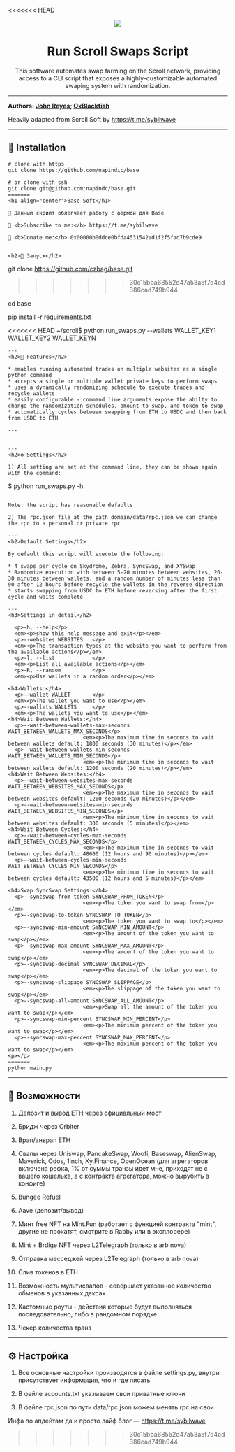 <<<<<<< HEAD
<div align="center">
  <img src="https://i.imgur.com/Vaah2gJ.png"  />
  <h1>Run Scroll Swaps Script</h1>
  <p>This software automates swap farming on the Scroll network, providing access to a CLI script that exposes a highly-customizable automated swaping system with randomization.</p>
</div>

---

<b>Authors: <a href="https://github.com/jareyes409">John Reyes</a>; <a href="https://github.com/0xBlackfish">OxBlackfish</a></b>

Heavily adapted from Scroll Soft by https://t.me/sybilwave

---
<h2>🚀 Installation</h2>

```
# clone with https
git clone https://github.com/napindic/base

# or clone with ssh
git clone git@github.com:napindc/base.git
=======
<h1 align="center">Base Soft</h1>

📍 Данный скрипт облегчает работу с фермой для Base

🔔 <b>Subscribe to me:</b> https://t.me/sybilwave

🤑 <b>Donate me:</b> 0x00000b0ddce0bfda4531542ad1f2f5fad7b9cde9

---
<h2>🚀 Запуск</h2>

```
git clone https://github.com/czbag/base.git
>>>>>>> 30c15bba68552d47a53a5f7d4cd386cad749b944

cd base

pip install -r requirements.txt

<<<<<<< HEAD
~/scroll$ python run_swaps.py --wallets WALLET_KEY1 WALLET_KEY2 WALLET_KEYN
```
---
<h2>🚨 Features</h2>

* emables running automated trades on multiple websites as a single python command
* accepts a single or multiple wallet private keys to perform swaps
* uses a dynamically randomizing schedule to execute trades and recycle wallets
* easily configurable - command line arguments expose the abilty to change the randomization schedules, amount to swap, and token to swap
* automatically cycles between swapping from ETH to USDC and then back from USDC to ETH

---


---
<h2>⚙️ Settings</h2>

1) All setting are set at the command line, they can be shown again with the command:
```
$ python run_swaps.py -h
```

Note: the script has reasonable defaults

2) The rpc.json file at the path domain/data/rpc.json we can change the rpc to a personal or private rpc

---
<h2>Default Settings</h2>

By default this script will execute the following:

* 4 swaps per cycle on Skydrome, Zebra, SyncSwap, and XYSwap
* Randomize execution with between 5-20 minutes between websites, 20-30 minutes between wallets, and a random number of minutes less than 90 after 12 hours before recycle the wallets in the reverse direction
* starts swapping from USDC to ETH before reversing after the first cycle and waits complete

---
<h3>Settings in detail</h2>

  <p>-h, --help</p>            
  <em><p>show this help message and exit</p></em>
  <p>--websites WEBSITES   </p>
  <em><p>The transaction types at the website you want to perform from the available actions</p></em>
  <p>-l, --list            </p>
  <em><p>List all available actions</p></em>
  <p>-R, --random          </p>
  <em><p>Use wallets in a random order</p></em>

<h4>Wallets:</h4>
  <p>--wallet WALLET       </p>
  <em><p>The wallet you want to use</p></em>
  <p>--wallets WALLETS     </p>
  <em><p>The wallets you want to use</p></em>
<h4>Wait Between Wallets:</h4>
  <p>--wait-between-wallets-max-seconds WAIT_BETWEEN_WALLETS_MAX_SECONDS</p>
                        <em><p>The maximum time in seconds to wait between wallets default: 1800 seconds (30 minutes)</p></em>
  <p>--wait-between-wallets-min-seconds WAIT_BETWEEN_WALLETS_MIN_SECONDS</p>
                        <em><p>The minimum time in seconds to wait between wallets default: 1200 seconds (20 minutes)</p></em>
<h4>Wait Between Websites:</h4>
  <p>--wait-between-websites-max-seconds WAIT_BETWEEN_WEBSITES_MAX_SECONDS</p>
                        <em><p>The maximum time in seconds to wait between websites default: 1200 seconds (20 minutes)</p></em>
  <p>--wait-between-websites-min-seconds WAIT_BETWEEN_WEBSITES_MIN_SECONDS</p>
                        <em><p>The minimum time in seconds to wait between websites default: 300 seconds (5 minutes)</p></em>
<h4>Wait Between Cycles:</h4>
  <p>--wait-between-cycles-max-seconds WAIT_BETWEEN_CYCLES_MAX_SECONDS</p>
                        <em><p>The maximum time in seconds to wait between cycles default: 48600 (12 hours and 90 minutes)</p></em>
  <p>--wait-between-cycles-min-seconds WAIT_BETWEEN_CYCLES_MIN_SECONDS</p>
                        <em><p>The minimum time in seconds to wait between cycles default: 43500 (12 hours and 5 minutes)</p></em>

<h4>Swap SyncSwap Settings:</h4>
  <p>--syncswap-from-token SYNCSWAP_FROM_TOKEN</p>
                        <em><p>The token you want to swap from</p></em>
  <p>--syncswap-to-token SYNCSWAP_TO_TOKEN</p>
                        <em><p>The token you want to swap to</p></em>
  <p>--syncswap-min-amount SYNCSWAP_MIN_AMOUNT</p>
                        <em><p>The amount of the token you want to swap</p></em>
  <p>--syncswap-max-amount SYNCSWAP_MAX_AMOUNT</p>
                        <em><p>The amount of the token you want to swap</p></em>
  <p>--syncswap-decimal SYNCSWAP_DECIMAL</p>
                        <em><p>The decimal of the token you want to swap</p></em>
  <p>--syncswap-slippage SYNCSWAP_SLIPPAGE</p>
                        <em><p>The slippage of the token you want to swap</p></em>
  <p>--syncswap-all-amount SYNCSWAP_ALL_AMOUNT</p>
                        <em><p>Swap all the amount of the token you want to swap</p></em>
  <p>--syncswap-min-percent SYNCSWAP_MIN_PERCENT</p>
                        <em><p>The minimum percent of the token you want to swap</p></em>
  <p>--syncswap-max-percent SYNCSWAP_MAX_PERCENT</p>
                        <em><p>The maximum percent of the token you want to swap</p></em>
<p></p>
=======
python main.py
```
---
<h2>🚨 Возможности</h2>

1. Депозит и вывод ETH через официальный мост

2. Бридж через Orbiter

3. Врап/анврап ETH

4. Свапы через Uniswap, PancakeSwap, Woofi, Baseswap, AlienSwap, Maverick, Odos, 1inch, Xy.Finance, OpenOcean (для агрегаторов включена рефка, 1% от суммы транзы идет мне, приходят не с вашего кошелька, а с контракта агрегатора, можно вырубить в конфиге)

5. Bungee Refuel

6. Aave (депозит/вывод)

7. Минт free NFT на Mint.Fun (работает с функцией контракта "mint", другие не прокатят, смотрите в Rabby или в эксплорере)

8. Mint + Brdige NFT через L2Telegraph (только в arb nova)

9. Отправка месседжей через L2Telegraph (только в arb nova)

10. Слив токенов в ETH

11. Возможность мультисвапов - совершает указанное количество обменов в указанных дексах

12. Кастомные роуты - действия которые будут выполняться последовательно, либо в рандомном порядке

13. Чекер количества транз

---
<h2>⚙️ Настройка</h2>

1) Все основные настройки производятся в файле settings.py, внутри присутствует информация, что и где писать

2) В файле accounts.txt указываем свои приватные ключи

3) В файле rpc.json по пути data/rpc.json можем менять rpc на свои

Инфа по апдейтам да и просто лайф блог –– https://t.me/sybilwave
>>>>>>> 30c15bba68552d47a53a5f7d4cd386cad749b944
